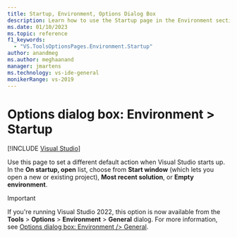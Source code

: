 ```yaml
---
title: Startup, Environment, Options Dialog Box
description: Learn how to use the Startup page in the Environment section to set a different default action when Visual Studio opens.
ms.date: 01/10/2023
ms.topic: reference
f1_keywords:
  - "VS.ToolsOptionsPages.Environment.Startup"
author: anandmeg
ms.author: meghaanand
manager: jmartens
ms.technology: vs-ide-general
monikerRange: vs-2019
---
```

# Options dialog box: Environment \> Startup

 [!INCLUDE [Visual Studio](~/includes/applies-to-version/vs-windows-only.md)]

Use this page to set a different default action when Visual Studio starts up. In the **On startup, open** list, choose from **Start window** (which lets you open a new or existing project), **Most recent solution**, or **Empty environment**.

> [!IMPORTANT]
> If you're running Visual Studio 2022, this option is now available from the **Tools** > **Options** > **Environment** > **General** dialog. For more information, see [Options dialog box: Environment /> General](general-environment-options-dialog-box.md?view=vs-2022&preserve-view=true).
